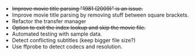 * ~~Improve movie title parsing "1981 (2009)" is an issue.~~
* Improve movie title parsing by removing stuff between square brackets.
* Refactor the transfer manager
* ~~Option to exit the index lookup and skip the movie file.~~
* Automated testing with sample data.
* Detect conflicting subtitles (keep bigger file size?)
* Use ffprobe to detect codecs and resolution.
